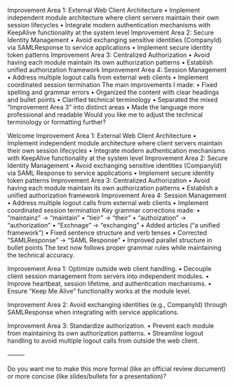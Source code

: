 Improvement Area 1: External Web Client Architecture
	•	Implement independent module architecture where client servers maintain their own session lifecycles
	•	Integrate modern authentication mechanisms with KeepAlive functionality at the system level
Improvement Area 2: Secure Identity Management
	•	Avoid exchanging sensitive identities (CompanyId) via SAMLResponse to service applications
	•	Implement secure identity token patterns
Improvement Area 3: Centralized Authorization
	•	Avoid having each module maintain its own authorization patterns
	•	Establish unified authorization framework
Improvement Area 4: Session Management
	•	Address multiple logout calls from external web clients
	•	Implement coordinated session termination
The main improvements I made:
	•	Fixed spelling and grammar errors
	•	Organized the content with clear headings and bullet points
	•	Clarified technical terminology
	•	Separated the mixed “Improvement Area 3” into distinct areas
	•	Made the language more professional and readable
Would you like me to adjust the technical terminology or formatting further?​​​​​​​​​​​​​​​​


Welcome
Improvement Area 1: External Web Client Architecture
	•	Implement independent module architecture where client servers maintain their own session lifecycles
	•	Integrate modern authentication mechanisms with KeepAlive functionality at the system level
Improvement Area 2: Secure Identity Management
	•	Avoid exchanging sensitive identities (CompanyId) via SAML Response to service applications
	•	Implement secure identity token patterns
Improvement Area 3: Centralized Authorization
	•	Avoid having each module maintain its own authorization patterns
	•	Establish a unified authorization framework
Improvement Area 4: Session Management
	•	Address multiple logout calls from external web clients
	•	Implement coordinated session termination
Key grammar corrections made:
	•	“maintainz” → “maintain”
	•	“tieir” → “their”
	•	“authoization” → “authorization”
	•	“Exchnage” → “exchanging”
	•	Added articles (“a unified framework”)
	•	Fixed sentence structure and verb tenses
	•	Corrected “SAMLResponse” → “SAML Response”
	•	Improved parallel structure in bullet points
The text now follows proper grammar rules while maintaining the technical accuracy.​​​​​​​​​​​​​​​​



Improvement Area 1: Optimize outside web client handling.
	•	Decouple client session management from servers into independent modules.
	•	Improve heartbeat, session lifetime, and authentication mechanisms.
	•	Ensure “Keep Me Alive” functionality works at the module level.

Improvement Area 2: Avoid exchanging identities (e.g., CompanyId) through SAMLResponse when integrating with service applications.

Improvement Area 3: Standardize authorization.
	•	Prevent each module from maintaining its own authorization patterns.
	•	Streamline logout handling to avoid multiple logout calls from outside the web client.

⸻

Do you want me to make this more formal (like an official review document) or more concise (like slides/bullets for a presentation)?

